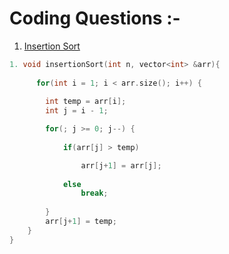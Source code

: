 # Coding Questions :-

1. [Insertion Sort](https://www.naukri.com/code360/problems/insertion-sort_3155179?source=youtube&campaign=love_babbar_codestudio2&utm_source=youtube&utm_medium=affiliate&utm_campaign=love_babbar_codestudio2)

``` cpp
1. void insertionSort(int n, vector<int> &arr){
      
      for(int i = 1; i < arr.size(); i++) {
 
        int temp = arr[i];
        int j = i - 1;

        for(; j >= 0; j--) {
            
            if(arr[j] > temp) 

                arr[j+1] = arr[j];
            
            else 
                break;
                     
        }
        arr[j+1] = temp;  
    } 
}
```